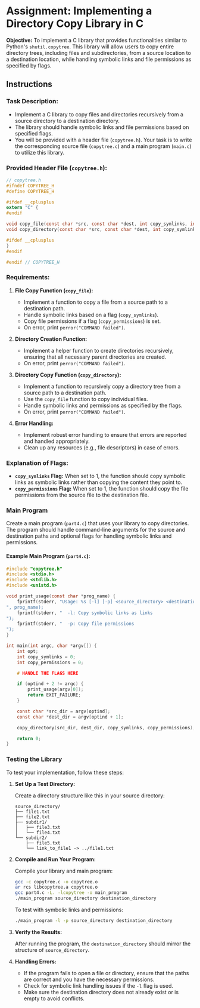 # Assignment: Implementing a Directory Copy Library in C

**Objective:**
To implement a C library that provides functionalities similar to Python's `shutil.copytree`. This library will allow users to copy entire directory trees, including files and subdirectories, from a source location to a destination location, while handling symbolic links and file permissions as specified by flags.

## Instructions

### Task Description:

- Implement a C library to copy files and directories recursively from a source directory to a destination directory.
- The library should handle symbolic links and file permissions based on specified flags.
- You will be provided with a header file (`copytree.h`). Your task is to write the corresponding source file (`copytree.c`) and a main program (`main.c`) to utilize this library.

### Provided Header File (`copytree.h`):

```c
// copytree.h
#ifndef COPYTREE_H
#define COPYTREE_H

#ifdef __cplusplus
extern "C" {
#endif

void copy_file(const char *src, const char *dest, int copy_symlinks, int copy_permissions);
void copy_directory(const char *src, const char *dest, int copy_symlinks, int copy_permissions);

#ifdef __cplusplus
}
#endif

#endif // COPYTREE_H
```

### Requirements:

1. **File Copy Function (`copy_file`):**
   - Implement a function to copy a file from a source path to a destination path.
   - Handle symbolic links based on a flag (`copy_symlinks`).
   - Copy file permissions if a flag (`copy_permissions`) is set.
   - On error, print `perror("COMMAND failed")`.

2. **Directory Creation Function:**
   - Implement a helper function to create directories recursively, ensuring that all necessary parent directories are created.
   - On error, print `perror("COMMAND failed")`.

3. **Directory Copy Function (`copy_directory`):**
   - Implement a function to recursively copy a directory tree from a source path to a destination path.
   - Use the `copy_file` function to copy individual files.
   - Handle symbolic links and permissions as specified by the flags.
   - On error, print `perror("COMMAND failed")`.

4. **Error Handling:**
   - Implement robust error handling to ensure that errors are reported and handled appropriately.
   - Clean up any resources (e.g., file descriptors) in case of errors.

### Explanation of Flags:

- **`copy_symlinks` Flag:** When set to 1, the function should copy symbolic links as symbolic links rather than copying the content they point to.
- **`copy_permissions` Flag:** When set to 1, the function should copy the file permissions from the source file to the destination file.

### Main Program

Create a main program (`part4.c`) that uses your library to copy directories. The program should handle command-line arguments for the source and destination paths and optional flags for handling symbolic links and permissions.

#### Example Main Program (`part4.c`):

```c
#include "copytree.h"
#include <stdio.h>
#include <stdlib.h>
#include <unistd.h>

void print_usage(const char *prog_name) {
    fprintf(stderr, "Usage: %s [-l] [-p] <source_directory> <destination_directory>
", prog_name);
    fprintf(stderr, "  -l: Copy symbolic links as links
");
    fprintf(stderr, "  -p: Copy file permissions
");
}

int main(int argc, char *argv[]) {
    int opt;
    int copy_symlinks = 0;
    int copy_permissions = 0;

    # HANDLE THE FLAGS HERE

    if (optind + 2 != argc) {
        print_usage(argv[0]);
        return EXIT_FAILURE;
    }

    const char *src_dir = argv[optind];
    const char *dest_dir = argv[optind + 1];

    copy_directory(src_dir, dest_dir, copy_symlinks, copy_permissions);

    return 0;
}
```

### Testing the Library

To test your implementation, follow these steps:

1. **Set Up a Test Directory:**

   Create a directory structure like this in your source directory:

   ```
   source_directory/
   ├── file1.txt
   ├── file2.txt
   ├── subdir1/
   │   ├── file3.txt
   │   └── file4.txt
   └── subdir2/
       ├── file5.txt
       └── link_to_file1 -> ../file1.txt
   ```

2. **Compile and Run Your Program:**

   Compile your library and main program:

   ```sh
   gcc -c copytree.c -o copytree.o
   ar rcs libcopytree.a copytree.o
   gcc part4.c -L. -lcopytree -o main_program
   ./main_program source_directory destination_directory
   ```

   To test with symbolic links and permissions:

   ```sh
   ./main_program -l -p source_directory destination_directory
   ```

3. **Verify the Results:**

   After running the program, the `destination_directory` should mirror the structure of `source_directory`.

4. **Handling Errors:**

   - If the program fails to open a file or directory, ensure that the paths are correct and you have the necessary permissions.
   - Check for symbolic link handling issues if the `-l` flag is used.
   - Make sure the destination directory does not already exist or is empty to avoid conflicts.